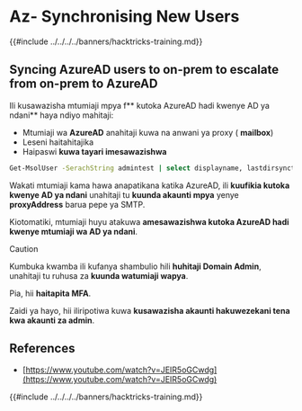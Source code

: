 # Az- Synchronising New Users

{{#include ../../../../banners/hacktricks-training.md}}

## Syncing AzureAD users to on-prem to escalate from on-prem to AzureAD

Ili kusawazisha mtumiaji mpya f** kutoka AzureAD hadi kwenye AD ya ndani** haya ndiyo mahitaji:

- Mtumiaji wa **AzureAD** anahitaji kuwa na anwani ya proxy ( **mailbox**)
- Leseni haitahitajika
- Haipaswi **kuwa tayari imesawazishwa**
```bash
Get-MsolUser -SerachString admintest | select displayname, lastdirsynctime, proxyaddresses, lastpasswordchangetimestamp | fl
```
Wakati mtumiaji kama hawa anapatikana katika AzureAD, ili **kuufikia kutoka kwenye AD ya ndani** unahitaji tu **kuunda akaunti mpya** yenye **proxyAddress** barua pepe ya SMTP.

Kiotomatiki, mtumiaji huyu atakuwa **amesawazishwa kutoka AzureAD hadi kwenye mtumiaji wa AD ya ndani**.

> [!CAUTION]
> Kumbuka kwamba ili kufanya shambulio hili **huhitaji Domain Admin**, unahitaji tu ruhusa za **kuunda watumiaji wapya**.
>
> Pia, hii **haitapita MFA**.
>
> Zaidi ya hayo, hii iliripotiwa kuwa **kusawazisha akaunti hakuwezekani tena kwa akaunti za admin**.

## References

- [https://www.youtube.com/watch?v=JEIR5oGCwdg](https://www.youtube.com/watch?v=JEIR5oGCwdg)

{{#include ../../../../banners/hacktricks-training.md}}
